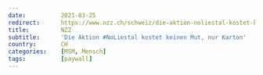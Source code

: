 ```yaml
---
date:          2021-03-25
redirect:      https://www.nzz.ch/schweiz/die-aktion-noliestal-kostet-keinen-mut-nur-karton-ld.1608594
title:         NZZ
subtitle:      'Die Aktion #NoLiestal kostet keinen Mut, nur Karton'
country:       CH
categories:    [MSM, Mensch]
tags:          [paywall]
---
```

